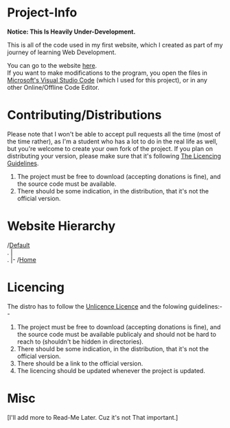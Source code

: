 # **Project-Info**

**Notice: This Is Heavily Under-Development.**

This is all of the code used in my first website, which I created as part of my journey of learning Web Development.

You can go to the website [here](https://unity-blaster.github.io/TestSite/).<br>
If you want to make modifications to the program, you open the files in [Microsoft's Visual Studio Code](https://vscode.dev/) (which I used for this project), or in any other Online/Offline Code Editor.

# Contributing/Distributions
Please note that I won't be able to accept pull requests all the time (most of the time rather), as I'm a student who has a lot to do in the real life as well, but you're welcome to create your own fork of the project. If you plan on distributing your version, please make sure that it's following [The Licencing Guidelines](https://github.com/Unity-Blaster/TestSite/edit/master/README.md#licencing).

1. The project must be free to download (accepting donations is fine), and the source code must be available.
2. There should be some indication, in the distribution, that it's not the official version.

# Website Hierarchy

/[Default](https://unity-blaster.github.io/TestSite/)<br>
.    |<br>
.    |- /[Home](https://unity-blaster.github.io/TestSite/Home.html)

# Licencing
The distro has to follow the [Unlicence Licence](https://github.com/Unity-Blaster/TestSite/blob/master/LICENSE) and the folowing guidelines:--

1. The project must be free to download (accepting donations is fine), and the source code must be available publicaly and should not be hard to reach to (shouldn't be hidden in directories).
2. There should be some indication, in the distribution, that it's not the official version.
3. There should be a link to the official version.
4. The licencing should be updated whenever the project is updated.

# Misc
[I'll add more to Read-Me Later. Cuz it's not That important.]
